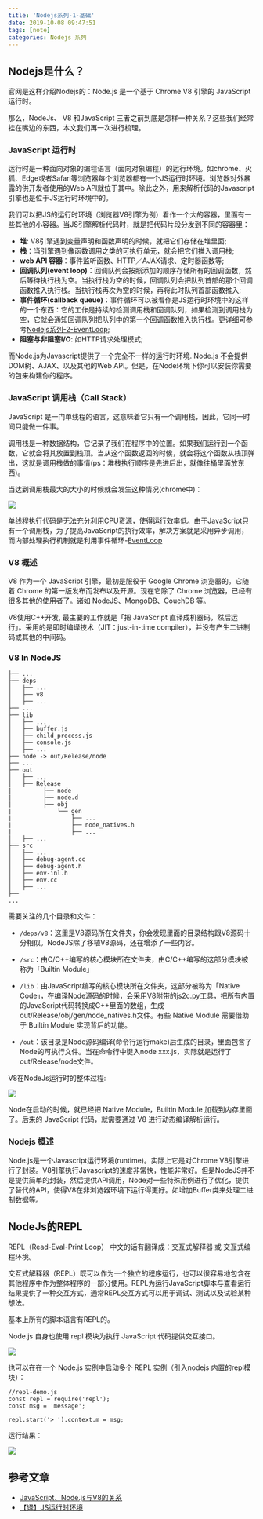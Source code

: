 ```yaml
---
title: 'Nodejs系列-1-基础'
date: 2019-10-08 09:47:51
tags: [note]
categories: Nodejs 系列
---
```

## Nodejs是什么？
官网是这样介绍Nodejs的：Node.js 是一个基于 Chrome V8 引擎的 JavaScript 运行时。  

那么，NodeJs、 V8 和JavaScript 三者之前到底是怎样一种关系？这些我们经常挂在嘴边的东西，本文我们再一次进行梳理。


<!-- more -->
### JavaScript 运行时
运行时是一种面向对象的编程语言（面向对象编程）的运行环境。如chrome、火狐、Edge或者Safari等浏览器每个浏览器都有一个JS运行时环境。浏览器对外暴露的供开发者使用的Web API就位于其中。除此之外，用来解析代码的Javascript引擎也是位于JS运行时环境中的。  

我们可以把JS的运行时环境（浏览器V8引擎为例）看作一个大的容器，里面有一些其他的小容器。当JS引擎解析代码时，就是把代码片段分发到不同的容器里：

- **堆**: V8引擎遇到变量声明和函数声明的时候，就把它们存储在堆里面;
- **栈**：当引擎遇到像函数调用之类的可执行单元，就会把它们推入调用栈;
- **web API 容器**：事件监听函数、HTTP／AJAX请求、定时器函数等;
- **回调队列(event loop)**：回调队列会按照添加的顺序存储所有的回调函数，然后等待执行栈为空。当执行栈为空的时候，回调队列会把队列首部的那个回调函数推入执行栈。当执行栈再次为空的时候，再将此时队列首部函数推入;
- **事件循环(callback queue)**：事件循环可以被看作是JS运行时环境中的这样的一个东西：它的工作是持续的检测调用栈和回调队列，如果检测到调用栈为空，它就会通知回调队列把队列中的第一个回调函数推入执行栈。更详细可参考[Nodejs系列-2-EventLoop](https://blog.mhwang.club/Nodejs%E7%B3%BB%E5%88%97-2-EventLoop/#more/);
- **阻塞与非阻塞I/O**: 如HTTP请求处理模式;


而Node.js为Javascript提供了一个完全不一样的运行时环境. Node.js 不会提供DOM树、AJAX、以及其他的Web API。但是，在Node环境下你可以安装你需要的包来构建你的程序。

### JavaScript 调用栈（Call Stack）

JavaScript 是一门单线程的语言，这意味着它只有一个调用栈，因此，它同一时间只能做一件事。   

调用栈是一种数据结构，它记录了我们在程序中的位置。如果我们运行到一个函数，它就会将其放置到栈顶。当从这个函数返回的时候，就会将这个函数从栈顶弹出，这就是调用栈做的事情(ps：堆栈执行顺序是先进后出，就像往桶里面放东西)。 

当达到调用栈最大的大小的时候就会发生这种情况(chrome中)：

![](2.png)

单线程执行代码是无法充分利用CPU资源，使得运行效率低。由于JavaScript只有一个调用栈，为了提高JavaScript的执行效率，解决方案就是采用异步调用，而内部处理执行机制就是利用事件循环-[EventLoop](https://blog.mhwang.club/Nodejs%E7%B3%BB%E5%88%97-2-EventLoop/#more/)

### V8 概述

V8 作为一个 JavaScript 引擎，最初是服役于 Google Chrome 浏览器的。它随着 Chrome 的第一版发布而发布以及开源。现在它除了 Chrome 浏览器，已经有很多其他的使用者了。诸如 NodeJS、MongoDB、CouchDB 等。

V8使用C++开发, 最主要的工作就是「把 JavaScript 直译成机器码，然后运行」。采用的是即时编译技术（JIT：just-in-time compiler），并没有产生二进制码或其他的中间码。

### V8 In NodeJS


    ├── ...
    ├── deps
    │   ├── ...
    │   ├── v8
    │   ├── ...
    ├── ...
    ├── lib
    │   ├── ...
    │   ├── buffer.js
    │   ├── child_process.js
    │   ├── console.js
    │   ├── ...
    ├── node -> out/Release/node
    ├── ...
    ├── out
    │   ├── ...
    │   ├── Release
    |         ├── node
    |         ├── node.d
    |         ├── obj
    |             └── gen
    |                 ├── ...
    |                 ├── node_natives.h
    |                 ├── ...
    │   ├── ...
    ├── src
    │   ├── ...
    │   ├── debug-agent.cc
    │   ├── debug-agent.h
    │   ├── env-inl.h
    │   ├── env.cc
    │   ├── ...
    ├── 
    ...

需要关注的几个目录和文件：

- `/deps/v8`：这里是V8源码所在文件夹，你会发现里面的目录结构跟V8源码十分相似。NodeJS除了移植V8源码，还在增添了一些内容。

- `/src`：由C/C++编写的核心模块所在文件夹，由C/C++编写的这部分模块被称为「Builtin Module」

- `/lib`：由JavaScript编写的核心模块所在文件夹，这部分被称为「Native Code」，在编译Node源码的时候，会采用V8附带的js2c.py工具，把所有内置的JavaScript代码转换成C++里面的数组，生成out/Release/obj/gen/node_natives.h文件。有些 Native Module 需要借助于 Builtin Module 实现背后的功能。

- `/out`：该目录是Node源码编译(命令行运行make)后生成的目录，里面包含了Node的可执行文件。当在命令行中键入node xxx.js，实际就是运行了out/Release/node文件。

V8在NodeJs运行时的整体过程:

![](1.png)

Node在启动的时候，就已经把 Native Module，Builtin Module 加载到内存里面了。后来的 JavaScript 代码，就需要通过 V8 进行动态编译解析运行。

### Nodejs 概述
Node.js是一个Javascript运行环境(runtime)。实际上它是对Chrome V8引擎进行了封装。V8引擎执行Javascript的速度非常快，性能非常好。但是NodeJS并不是提供简单的封装，然后提供API调用，Node对一些特殊用例进行了优化，提供了替代的API，使得V8在非浏览器环境下运行得更好。如增加Buffer类来处理二进制数据等。

## NodeJs的REPL

REPL（Read-Eval-Print Loop） 中文的话有翻译成：交互式解释器 或 交互式编程环境。  

交互式解释器（REPL）既可以作为一个独立的程序运行，也可以很容易地包含在其他程序中作为整体程序的一部分使用。REPL为运行JavaScript脚本与查看运行结果提供了一种交互方式，通常REPL交互方式可以用于调试、测试以及试验某种想法。

基本上所有的脚本语言有REPL的。

Node.js 自身也使用 repl 模块为执行 JavaScript 代码提供交互接口。

![](4.png)

也可以在在一个 Node.js 实例中启动多个 REPL 实例（引入nodejs 内置的repl模块）：

    //repl-demo.js 
    const repl = require('repl');
    const msg = 'message';

    repl.start('> ').context.m = msg;

运行结果：

![](5.png)

## 参考文章
- [JavaScript、Node.js与V8的关系](https://segmentfault.com/a/1190000014722508)
- [【译】JS运行时环境](https://juejin.im/post/5c7be69e51882555a8223325)

